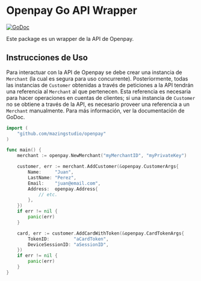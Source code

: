 # Openpay Go API Wrapper

[![GoDoc](https://img.shields.io/badge/godoc-reference-blue.svg)](https://godoc.org/github.com/mazingstudio/openpay)

Este package es un wrapper de la API de Openpay.

## Instrucciones de Uso

Para interactuar con la API de Openpay se debe crear una instancia de `Merchant` (la cual es segura para uso concurrente). Posteriormente, todas las instancias de `Customer` obtenidas a través de peticiones a la API tendrán una referencia al `Merchant` al que pertenecen. Esta referencia es necesaria para hacer operaciones en cuentas de clientes; si una instancia de `Customer` no se obtiene a través de la API, es necesario proveer una referencia a un `Merchant` manualmente. Para más información, ver la documentación de GoDoc.

```go
import (
	"github.com/mazingstudio/openpay"
)

func main() {
	merchant := openpay.NewMerchant("myMerchantID", "myPrivateKey")

	customer, err := merchant.AddCustomer(&openpay.CustomerArgs{
		Name:     "Juan",
		LastName: "Perez",
		Email:    "juan@email.com",
		Address:  openpay.Address{
			// etc.
		},
	})
	if err != nil {
		panic(err)
	}

	card, err := customer.AddCardWithToken(&openpay.CardTokenArgs{
		TokenID:         "aCardToken",
		DeviceSessionID: "aSessionID",
	})
	if err != nil {
		panic(err)
	}
}
```
